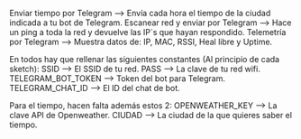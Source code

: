 Enviar tiempo por Telegram --> Envía cada hora el tiempo de la ciudad indicada a tu bot de Telegram.
Escanear red y enviar por Telegram --> Hace un ping a toda la red y devuelve las IP´s que hayan respondido.
Telemetría por Telegram --> Muestra datos de: IP, MAC, RSSI, Heal libre y Uptime.

En todos hay que rellenar las siguientes constantes (Al principio de cada sketch):
SSID --> El SSID de tu red.
PASS --> La clave de tu red wifi.
TELEGRAM_BOT_TOKEN --> Token del bot para Telegram.
TELEGRAM_CHAT_ID --> El ID del chat de bot.

Para el tiempo, hacen falta además estos 2:
OPENWEATHER_KEY --> La clave API de Openweather.
CIUDAD --> La ciudad de la que quieres saber el tiempo.

